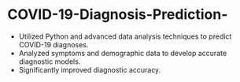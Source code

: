# COVID-19-Diagnosis-Prediction-
- Utilized Python and advanced data analysis techniques to predict COVID-19 diagnoses.
- Analyzed symptoms and demographic data to develop accurate diagnostic models.
- Significantly improved diagnostic accuracy.
